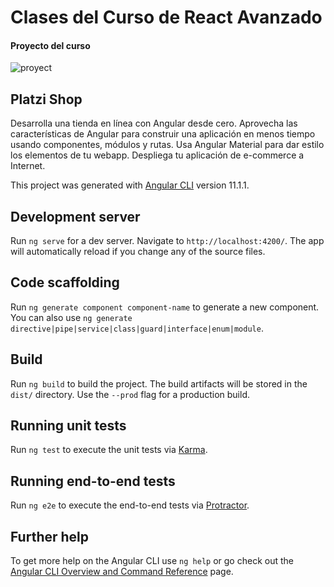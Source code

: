# Clases del Curso de React Avanzado
#### Proyecto del curso

![proyect](https://static.platzi.com/media/landing-projects/proyecto-angular-8.gif)

## Platzi Shop

Desarrolla una tienda en línea con Angular desde cero. Aprovecha las características de Angular para construir una aplicación en menos tiempo usando componentes, módulos y rutas. Usa Angular Material para dar estilo los elementos de tu webapp. Despliega tu aplicación de e-commerce a Internet.

This project was generated with [Angular CLI](https://github.com/angular/angular-cli) version 11.1.1.

## Development server

Run `ng serve` for a dev server. Navigate to `http://localhost:4200/`. The app will automatically reload if you change any of the source files.

## Code scaffolding

Run `ng generate component component-name` to generate a new component. You can also use `ng generate directive|pipe|service|class|guard|interface|enum|module`.

## Build

Run `ng build` to build the project. The build artifacts will be stored in the `dist/` directory. Use the `--prod` flag for a production build.

## Running unit tests

Run `ng test` to execute the unit tests via [Karma](https://karma-runner.github.io).

## Running end-to-end tests

Run `ng e2e` to execute the end-to-end tests via [Protractor](http://www.protractortest.org/).

## Further help

To get more help on the Angular CLI use `ng help` or go check out the [Angular CLI Overview and Command Reference](https://angular.io/cli) page.
